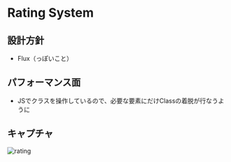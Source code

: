 # Rating System

## 設計方針
- Flux（っぽいこと）

## パフォーマンス面
- JSでクラスを操作しているので、必要な要素にだけClassの着脱が行なうように

## キャプチャ
![rating](https://user-images.githubusercontent.com/23458337/73902634-cd701800-48d9-11ea-8c52-7303d8488535.gif)
